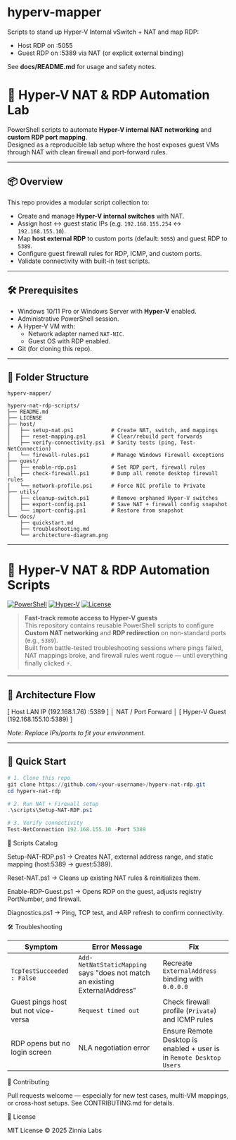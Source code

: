 ﻿# hyperv-mapper

Scripts to stand up Hyper-V Internal vSwitch + NAT and map RDP:
- Host RDP on :5055
- Guest RDP on :5389 via NAT (or explicit external binding)

See **docs/README.md** for usage and safety notes.

# 🔌 Hyper-V NAT & RDP Automation Lab

PowerShell scripts to automate **Hyper-V internal NAT networking** and **custom RDP port mapping**.  
Designed as a reproducible lab setup where the host exposes guest VMs through NAT with clean firewall and port-forward rules.

---

## 📦 Overview

This repo provides a modular script collection to:

- Create and manage **Hyper-V internal switches** with NAT.
- Assign host ↔ guest static IPs (e.g. `192.168.155.254` ↔ `192.168.155.10`).
- Map **host external RDP** to custom ports (default: `5055`) and guest RDP to `5389`.
- Configure guest firewall rules for RDP, ICMP, and custom ports.
- Validate connectivity with built-in test scripts.

---

## 🛠️ Prerequisites

- Windows 10/11 Pro or Windows Server with **Hyper-V** enabled.
- Administrative PowerShell session.
- A Hyper-V VM with:
  - Network adapter named `NAT-NIC`.
  - Guest OS with RDP enabled.
- Git (for cloning this repo).

---

## 📂 Folder Structure

```text
hyperv-mapper/

hyperv-nat-rdp-scripts/
├── README.md
├── LICENSE
├── host/
│   ├── setup-nat.ps1            # Create NAT, switch, and mappings
│   ├── reset-mapping.ps1        # Clear/rebuild port forwards
│   ├── verify-connectivity.ps1  # Sanity tests (ping, Test-NetConnection)
│   └── firewall-rules.ps1       # Manage Windows Firewall exceptions
├── guest/
│   ├── enable-rdp.ps1           # Set RDP port, firewall rules
│   ├── check-firewall.ps1       # Dump all remote desktop firewall rules
│   └── network-profile.ps1      # Force NIC profile to Private
├── utils/
│   ├── cleanup-switch.ps1       # Remove orphaned Hyper-V switches
│   ├── export-config.ps1        # Save NAT + firewall config snapshot
│   └── import-config.ps1        # Restore from snapshot
└── docs/
    ├── quickstart.md
    ├── troubleshooting.md
    └── architecture-diagram.png
```

---

# 🔌 Hyper-V NAT & RDP Automation Scripts

[![PowerShell](https://img.shields.io/badge/PowerShell-5.1%2B-blue)](https://docs.microsoft.com/powershell/)
[![Hyper-V](https://img.shields.io/badge/Hyper--V-Windows%2010%2F11%20Pro%20%7C%20Server%202019+-orange)](https://docs.microsoft.com/virtualization/hyper-v-on-windows/)
[![License](https://img.shields.io/badge/license-MIT-green.svg)](LICENSE)

> **Fast-track remote access to Hyper-V guests**  
> This repository contains reusable PowerShell scripts to configure **Custom NAT networking** and **RDP redirection** on non-standard ports (e.g., `5389`).  
> Built from battle-tested troubleshooting sessions where pings failed, NAT mappings broke, and firewall rules went rogue — until everything finally clicked ⚡.

---

## 🧭 Architecture Flow

[ Host LAN IP (192.168.1.76) :5389 ]
│
NAT / Port Forward
│
[ Hyper-V Guest (192.168.155.10:5389) ]


_Note: Replace IPs/ports to fit your environment._

---

## 🚀 Quick Start

```powershell
# 1. Clone this repo
git clone https://github.com/<your-username>/hyperv-nat-rdp.git
cd hyperv-nat-rdp

# 2. Run NAT + Firewall setup
.\scripts\Setup-NAT-RDP.ps1

# 3. Verify connectivity
Test-NetConnection 192.168.155.10 -Port 5389
```

📂 Scripts Catalog

Setup-NAT-RDP.ps1 → Creates NAT, external address range, and static mapping (host:5389 → guest:5389).

Reset-NAT.ps1 → Cleans up existing NAT rules & reinitializes them.

Enable-RDP-Guest.ps1 → Opens RDP on the guest, adjusts registry PortNumber, and firewall.

Diagnostics.ps1 → Ping, TCP test, and ARP refresh to confirm connectivity.


🛠 Troubleshooting

| Symptom                             | Error Message                                                               | Fix                                                                  |
| ----------------------------------- | --------------------------------------------------------------------------- | -------------------------------------------------------------------- |
| `TcpTestSucceeded : False`          | `Add-NetNatStaticMapping` says "does not match an existing ExternalAddress" | Recreate `ExternalAddress` binding with `0.0.0.0`                    |
| Guest pings host but not vice-versa | `Request timed out`                                                         | Check firewall profile (`Private`) and ICMP rules                    |
| RDP opens but no login screen       | NLA negotiation error                                                       | Ensure Remote Desktop is enabled + user is in `Remote Desktop Users` |

🤝 Contributing

Pull requests welcome — especially for new test cases, multi-VM mappings, or cross-host setups.
See CONTRIBUTING.md
 for details.

📜 License

MIT License © 2025 Zinnia Labs


